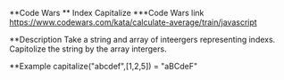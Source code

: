 **Code Wars ** Index Capitalize ***Code Wars link https://www.codewars.com/kata/calculate-average/train/javascript

**Description Take a string and array of inteergers representing indexs. Capitolize the string by the array intergers.

**Example capitalize("abcdef",[1,2,5]) = "aBCdeF"
